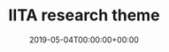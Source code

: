 ---
title: 'IITA research theme'
field: 'cg.identifier.iitatheme'
slug: 'cg-identifier-iitatheme'
required: False
vocabulary: 'cg-identifier-iitatheme.txt'
date: '2019-05-04T00:00:00+00:00'
---